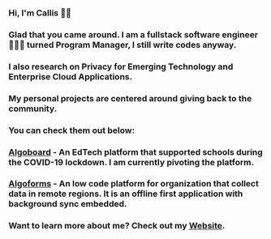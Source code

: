 ### Hi, I'm Callis 👋🏾

### Glad that you came around. I am a fullstack software engineer 👨🏿‍💻 turned Program Manager, I still write codes anyway.

### I also research on Privacy for Emerging Technology and Enterprise Cloud Applications.

### My personal projects are centered around giving back to the community.

### You can check them out below:

### <a href="https://www.algoboard.com">Algoboard</a> - An EdTech platform that supported schools during the COVID-19 lockdown. I am currently pivoting the platform.

### <a href="https://www.algoforms.com">Algoforms</a> - An low code platform for organization that collect data in remote regions. It is an offline first application with background sync embedded.

### Want to learn more about me? Check out my <a href="https://www.callisezenwaka.com">Website</a>.
